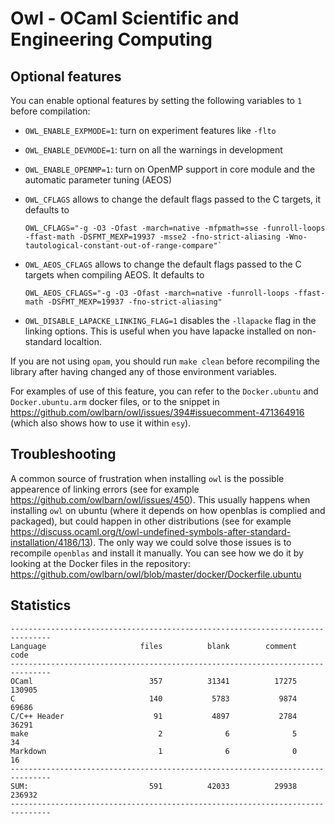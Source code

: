 # Owl - OCaml Scientific and Engineering Computing 

## Optional features

You can enable optional features by setting the following variables to `1`
before compilation:

- `OWL_ENABLE_EXPMODE=1`: turn on experiment features like `-flto`

- `OWL_ENABLE_DEVMODE=1`: turn on all the warnings in development

- `OWL_ENABLE_OPENMP=1`: turn on OpenMP support in core module and
  the automatic parameter tuning (AEOS)

- `OWL_CFLAGS` allows to change the default flags passed to the C targets,
  it defaults to
  ```
  OWL_CFLAGS="-g -O3 -Ofast -march=native -mfpmath=sse -funroll-loops -ffast-math -DSFMT_MEXP=19937 -msse2 -fno-strict-aliasing -Wno-tautological-constant-out-of-range-compare"`
  ```

- `OWL_AEOS_CFLAGS` allows to change the default flags passed to the C targets
  when compiling AEOS. It defaults to
  ```
  OWL_AEOS_CFLAGS="-g -O3 -Ofast -march=native -funroll-loops -ffast-math -DSFMT_MEXP=19937 -fno-strict-aliasing"
  ```

- `OWL_DISABLE_LAPACKE_LINKING_FLAG=1` disables the `-llapacke` flag in the
  linking options. This is useful when you have lapacke installed on
  non-standard localtion.

If you are not using `opam`, you should run `make clean` before recompiling
the library after having changed any of those environment variables.

For examples of use of this feature, you can refer to the `Docker.ubuntu`
and `Docker.ubuntu.arm` docker files, or to the snippet in
https://github.com/owlbarn/owl/issues/394#issuecomment-471364916
(which also shows how to use it within `esy`).

## Troubleshooting

A common source of frustration when installing `owl` is the possible appearence of linking errors (see for example https://github.com/owlbarn/owl/issues/450).
This usually happens when installing `owl` on ubuntu (where it depends on how openblas is complied and packaged), but could happen in other distributions (see for example https://discuss.ocaml.org/t/owl-undefined-symbols-after-standard-installation/4186/13).
The only way we could solve those issues is to recompile `openblas` and install it manually. You can see how we do it by looking at the Docker files in the repository: https://github.com/owlbarn/owl/blob/master/docker/Dockerfile.ubuntu

## Statistics

```text
-------------------------------------------------------------------------------
Language                     files          blank        comment           code
-------------------------------------------------------------------------------
OCaml                          357          31341          17275         130905
C                              140           5783           9874          69686
C/C++ Header                    91           4897           2784          36291
make                             2              6              5             34
Markdown                         1              6              0             16
-------------------------------------------------------------------------------
SUM:                           591          42033          29938         236932
-------------------------------------------------------------------------------
```
